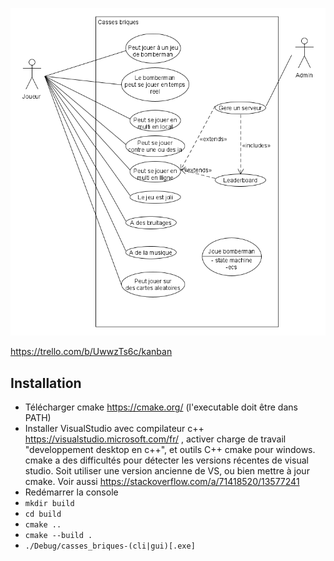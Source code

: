 ![Use cases](use%20case%20v2.png)

https://trello.com/b/UwwzTs6c/kanban

## Installation

* Télécharger cmake https://cmake.org/ 
(l'executable doit être dans PATH)
* Installer VisualStudio avec compilateur c++ https://visualstudio.microsoft.com/fr/ , activer charge de travail "developpement desktop en c++", et outils C++ cmake pour windows. cmake a des difficultés pour détecter les versions récentes de visual studio. Soit utiliser une version ancienne de VS, ou bien mettre à jour cmake. Voir aussi https://stackoverflow.com/a/71418520/13577241
* Redémarrer la console
* `mkdir build`
* `cd build`
* `cmake ..`
* `cmake --build .`
* `./Debug/casses_briques-(cli|gui)[.exe]`
